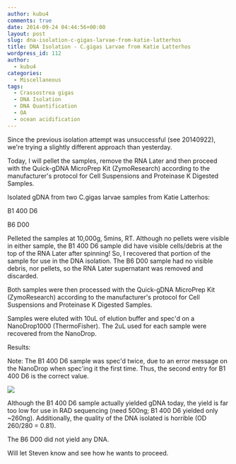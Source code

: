 ```yaml
---
author: kubu4
comments: true
date: 2014-09-24 04:44:56+00:00
layout: post
slug: dna-isolation-c-gigas-larvae-from-katie-latterhos
title: DNA Isolation - C.gigas Larvae from Katie Latterhos
wordpress_id: 112
author:
  - kubu4
categories:
  - Miscellaneous
tags:
  - Crassostrea gigas
  - DNA Isolation
  - DNA Quantification
  - OA
  - ocean acidification
---
```


Since the previous isolation attempt was unsuccessful (see 20140922), we're trying a slightly different approach than yesterday.

Today, I will pellet the samples, remove the RNA Later and then proceed with the Quick-gDNA MicroPrep Kit (ZymoResearch) according to the manufacturer's protocol for Cell Suspensions and Proteinase K Digested Samples.

Isolated gDNA from two C.gigas larvae samples from Katie Latterhos:

B1 400 D6

B6 D00

Pelleted the samples at 10,000g, 5mins, RT. Although no pellets were visible in either sample, the B1 400 D6 sample did have visible cells/debris at the top of the RNA Later after spinning! So, I recovered that portion of the sample for use in the DNA isolation. The B6 D00 sample had no visible debris, nor pellets, so the RNA Later supernatant was removed and discarded.

Both samples were then processed with the Quick-gDNA MicroPrep Kit (ZymoResearch) according to the manufacturer's protocol for Cell Suspensions and Proteinase K Digested Samples.

Samples were eluted with 10uL of elution buffer and spec'd on a NanoDrop1000 (ThermoFisher). The 2uL used for each sample were recovered from the NanoDrop.

Results:

Note: The B1 400 D6 sample was spec'd twice, due to an error message on the NanoDrop when spec'ing it the first time. Thus, the second entry for B1 400 D6 is the correct value.

![](https://eagle.fish.washington.edu/Arabidopsis/20140923%20-%20Gigas%20larvae%20ODs-01.JPG)

Although the B1 400 D6 sample actually yielded gDNA today, the yield is far too low for use in RAD sequencing (need 500ng; B1 400 D6 yielded only ~260ng). Additionally, the quality of the DNA isolated is horrible (OD 260/280 = 0.81).

The B6 D00 did not yield any DNA.

Will let Steven know and see how he wants to proceed.
